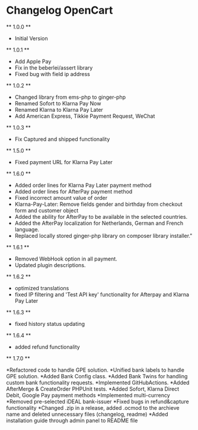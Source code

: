 # Changelog OpenCart

** 1.0.0 **

* Initial Version

** 1.0.1 **

* Add Apple Pay
* Fix in the beberlei/assert library
* Fixed bug with field ip address

** 1.0.2 **

* Changed library from ems-php to ginger-php
* Renamed Sofort to Klarna Pay Now
* Renamed Klarna to Klarna Pay Later
* Add American Express, Tikkie Payment Request, WeChat 

** 1.0.3 **

* Fix Captured and shipped functionality

** 1.5.0 **

* Fixed payment URL for Klarna Pay Later

** 1.6.0 ** 

* Added order lines for Klarna Pay Later payment method
* Added order lines for AfterPay payment method
* Fixed incorrect amount value of order
* Klarna-Pay-Later: Remove fields gender and birthday from checkout form and customer object
* Added the ability for AfterPay to be available in the selected countries.
* Added the AfterPay localization for Netherlands, German and French language.
* Replaced locally stored ginger-php library on composer library installer."

** 1.6.1 **

* Removed WebHook option in all payment.
* Updated plugin descriptions.

** 1.6.2 **

* optimized translations
* fixed IP filtering and 'Test API key' functionality for Afterpay and Klarna Pay Later

** 1.6.3 **

* fixed history status updating

** 1.6.4 **

* added refund functionality

** 1.7.0 ** 

*Refactored code to handle GPE solution.
*Unified bank labels to handle GPE solution.
*Added Bank Config class.
*Added Bank Twins for handling custom bank functionality requests.
*Implemented GitHubActions.
*Added AfterMerge & CreateOrder PHPUnit tests.
*Added Sofort, Klarna Direct Debit, Google Pay payment methods
*Implemented multi-currency
*Removed pre-selected iDEAL bank-issuer
*Fixed bugs in refund&capture functionality
*Changed .zip in a release, added .ocmod to the archieve name and deleted unnecessary files (changelog, readme)
*Added installation guide through admin panel to README file